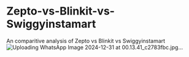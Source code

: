 # Zepto-vs-Blinkit-vs-Swiggyinstamart
An comparitive analysis of Zepto vs Blinkit vs Swiggyinstamart
![Uploading WhatsApp Image 2024-12-31 at 00.13.41_c2783fbc.jpg…]()
